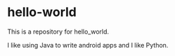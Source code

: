 # hello-world
This is a repository for hello_world.

I like using Java to write android apps and I like Python.
